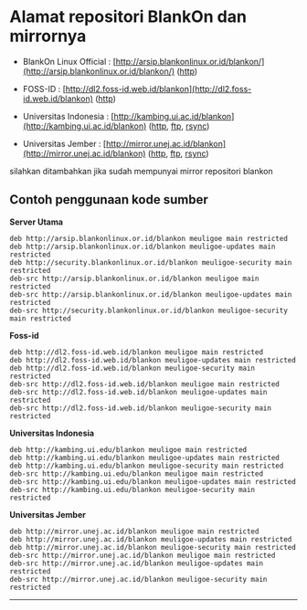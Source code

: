 # Alamat repositori BlankOn dan mirrornya

- BlankOn Linux Official : [http://arsip.blankonlinux.or.id/blankon/](http://arsip.blankonlinux.or.id/blankon/) ([http](http://arsip.blankonlinux.or.id/blankon/))

-  FOSS-ID : [http://dl2.foss-id.web.id/blankon](http://dl2.foss-id.web.id/blankon) ([http](http://dl2.foss-id.web.id/blankon))

- Universitas Indonesia : [http://kambing.ui.ac.id/blankon](http://kambing.ui.ac.id/blankon) ([http](http://kambing.ui.ac.id/blankon), [ftp](ftp://kambing.ui.ac.id/blankon), [rsync](rsync://kambing.ui.ac.id:blankon))

- Universitas Jember : [http://mirror.unej.ac.id/blankon](http://mirror.unej.ac.id/blankon) ([http](http://mirror.unej.ac.id/blankon), [ftp](ftp://mirror.unej.ac.id/blankon), [rsync](rsync://mirror.unej.ac.id:blankon))

silahkan ditambahkan jika sudah mempunyai mirror repositori blankon

## Contoh penggunaan kode sumber
**Server Utama**
```
deb http://arsip.blankonlinux.or.id/blankon meuligoe main restricted
deb http://arsip.blankonlinux.or.id/blankon meuligoe-updates main restricted
deb http://security.blankonlinux.or.id/blankon meuligoe-security main restricted
deb-src http://arsip.blankonlinux.or.id/blankon meuligoe main restricted
deb-src http://arsip.blankonlinux.or.id/blankon meuligoe-updates main restricted
deb-src http://security.blankonlinux.or.id/blankon meuligoe-security main restricted
```

**Foss-id**
```
deb http://dl2.foss-id.web.id/blankon meuligoe main restricted
deb http://dl2.foss-id.web.id/blankon meuligoe-updates main restricted
deb http://dl2.foss-id.web.id/blankon meuligoe-security main restricted
deb-src http://dl2.foss-id.web.id/blankon meuligoe main restricted
deb-src http://dl2.foss-id.web.id/blankon meuligoe-updates main restricted
deb-src http://dl2.foss-id.web.id/blankon meuligoe-security main restricted
```

**Universitas Indonesia**
```
deb http://kambing.ui.edu/blankon meuligoe main restricted
deb http://kambing.ui.edu/blankon meuligoe-updates main restricted
deb http://kambing.ui.edu/blankon meuligoe-security main restricted
deb-src http://kambing.ui.edu/blankon meuligoe main restricted
deb-src http://kambing.ui.edu/blankon meuligoe-updates main restricted
deb-src http://kambing.ui.edu/blankon meuligoe-security main restricted
```

**Universitas Jember**
```
deb http://mirror.unej.ac.id/blankon meuligoe main restricted
deb http://mirror.unej.ac.id/blankon meuligoe-updates main restricted
deb http://mirror.unej.ac.id/blankon meuligoe-security main restricted
deb-src http://mirror.unej.ac.id/blankon meuligoe main restricted
deb-src http://mirror.unej.ac.id/blankon meuligoe-updates main restricted
deb-src http://mirror.unej.ac.id/blankon meuligoe-security main restricted
```


---
